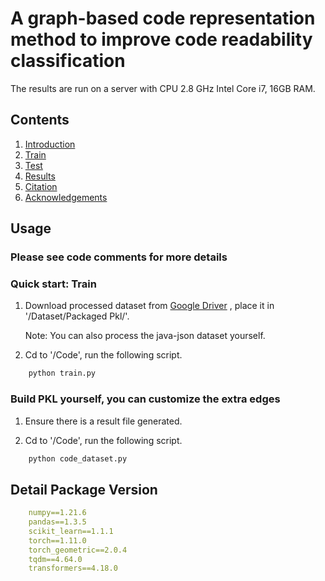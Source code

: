 # A graph-based code representation method to improve code readability classification

The results are run on a server with CPU 2.8 GHz Intel Core i7, 16GB RAM.

## Contents

1. [Introduction](#introduction)
2. [Train](#train)
3. [Test](#test)
4. [Results](#results)
5. [Citation](#citation)
6. [Acknowledgements](#acknowledgements)

## Usage

### Please see code comments for more details

### Quick start: Train

1. Download processed dataset
   from [Google Driver](https://drive.google.com/file/d/1UdKI5R_yTBlV4tO5uDKcGJazg_SiTwKT/view?usp=sharing)
   , place it in '/Dataset/Packaged Pkl/'.

   Note: You can also process the java-json dataset yourself.

2. Cd to '/Code', run the following script.

```bash
    python train.py
```

### Build PKL yourself, you can customize the extra edges

1. Ensure there is a result file generated.

2. Cd to '/Code', run the following script.

```bash
    python code_dataset.py
```

## Detail Package Version

```yaml
    numpy==1.21.6
    pandas==1.3.5
    scikit_learn==1.1.1
    torch==1.11.0
    torch_geometric==2.0.4
    tqdm==4.64.0
    transformers==4.18.0
```
